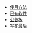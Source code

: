 * [使用方法](docs/getting-started.md) 
* [已有软件](docs/packages.md) 
* [公告板](docs/notice.md) 
* [写在最后](docs/contact.md)
